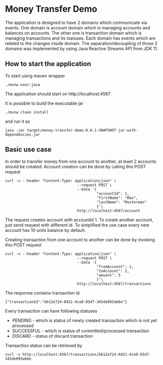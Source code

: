 # Money Transfer Demo

The application is designed to have 2 domains which communicate via events. One domain is account domain which is managing accounts and balances on accounts.
The other one is transaction domain which is managing transactions and its statuses.
Each domain has events which are related to the changes inside domain. 
The separation/decoupling of those 2 domains was  implemented by using Java Reactive Streams API from JDK 11. 


## How to start the application

To start using maven wrapper
```
./mvnw exec:java
```
The application should start on http://localhost:4567

It is possible to build the executable jar

```
./mvnw clean install
```

and run it as 

```
java -jar target/money-transfer-demo-0.0.1-SNAPSHOT-jar-with-dependencies.jar
```

## Basic use case

In order to transfer money from one account to another, at least 2 accounts should be created. Account creation can be done
by calling this POST request

```
curl -v --header "Content-Type: application/json" \
                                 --request POST \
                                 --data '{
                                          "accountId": 1,
                                          "firstName": "Max", 
                                          "lastName": "Musterman"
                                          }'\
                                 http://localhost:4567/account

```
The request creates account with accountId 1. To create another account, just send request with different id.
To simplified the use case every new account has 10 units balance by default.


Creating transaction from one account to another can be done by invoking this POST request

```
curl -v --header "Content-Type: application/json" \
                                 --request POST \
                                 --data '{
                                          "fromAccount": 1,
                                          "toAccount": 2, 
                                          "amuont": 5
                                          }'\
                                 http://localhost:4567/transactions
```

The response contains transaction id
```
{"transactionId":"bb12e724-0421-4ce0-85d7-345de093ab6e"}
```

Every transaction can have following statuses

- PENDING - which is status of newly created transaction which is not yet processed
- SUCCESSFUL - which is status of committed/processed transaction
- DISCARD - status of discard transaction

Transaction status can be retrieved by
```
curl -v http://localhost:4567/transactions/bb12e724-0421-4ce0-85d7-345de093ab6e

```
 